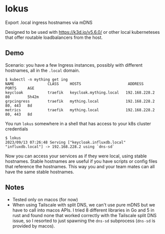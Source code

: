 # lokus

Export .local ingress hostnames via mDNS

Designed to be used with https://k3d.io/v5.6.0/ or other local kuberneteses that offer routable loadbalancers from the host.

## Demo

Scenario: you have a few Ingress instances, possibly with different hostnames, all in the `.local` domain.

```console
$ kubectl -n mything get ing      
NAME               CLASS     HOSTS                     ADDRESS         PORTS     AGE
keycloak           traefik   keycloak.mything.local   192.168.228.2   80        5h42m
grpcingress        traefik   mything.local            192.168.228.2   80, 443   8d
metrics            traefik   mything.local            192.168.228.2   80, 443   8d
```

You run `lokus` somewhere in a shell that has access to your k8s cluster credentials

```console
$ lokus
2023/09/13 07:26:48 Serving ["keycloak.influxdb.local" "influxdb.local"] -> 192.168.228.2 using `dns-sd`
```

Now you can access your services as if they were local, using stable hostnames.
Stable hostnames are useful if you have scripts or config files that reference the hostnames.
This way you and your team mates can all have the same stable hostnames.

## Notes

- Tested only on macos (for now)
- When using Tailscale with split DNS, we can't use pure mDNS but we have to call into macos APIs. I tried 8 different libraries in Go and 5 in rust and found none that worked correctly with the Tailscale split DNS issue, so I resorted to just spawning the `dns-sd` subprocess (`dns-sd` is provided by macos).
